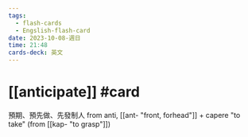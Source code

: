 ```yaml
---
tags:
  - flash-cards
  - Engslish-flash-card
date: 2023-10-08-週日
time: 21:48
cards-deck: 英文
---
```


# [[anticipate]] #card 
預期、預先做、先發制人
from anti, [[ant- "front, forhead"]] + capere "to take" (from [[kap- "to grasp"]])

